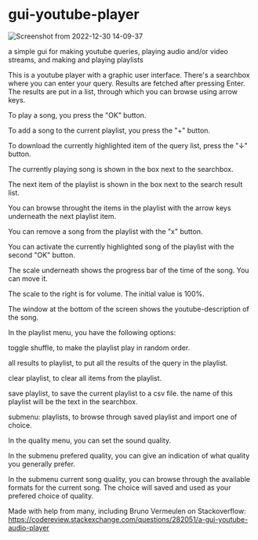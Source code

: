# gui-youtube-player
![Screenshot from 2022-12-30 14-09-37](https://user-images.githubusercontent.com/121669504/210073639-b2aad203-f4db-4743-a6be-03c64ebf874c.png)


a simple gui for making youtube queries, playing audio and/or video streams, and making and playing playlists

 This is a youtube player with a graphic user interface. 
  There's a searchbox where you can enter your query. Results are fetched after pressing Enter.
  The results are put in a list, through which you can browse using arrow keys. 
  
  To play a song, you press the "OK" button. 
  
To add a song to the current playlist, you press the "+" button.

To download the currently highlighted item of the query list, press the "↓" button.

The currently playing song is shown in the box next to the searchbox.

The next item of the playlist is shown in the box next to the search result list.

You can browse throught the items in the playlist with the arrow keys underneath the next playlist item.

You  can remove a song from the playlist with the "x" button.

You can activate the currently highlighted song of the playlist with the second "OK" button.

The scale underneath shows the progress bar of the time of the song. You can move it.

The scale to the right is for volume. The initial value is 100%.

The window at the bottom of the screen shows the youtube-description of the song. 


In the playlist menu, you have the following options:


toggle shuffle, to make the playlist play in random order.

all results to playlist, to put all the results of the query in the playlist.

clear playlist, to clear all items from the playlist.

save playlist, to save the current playlist to a csv file. the name of this playlist will be the text in the searchbox.

submenu: playlists, to browse through saved playlist and import one of choice.



In the quality menu, you can set the sound quality. 

In the submenu prefered quality, you can give an indication of what quality you generally prefer. 

In the submenu current song quality, you can browse through the available formats for the current song. The choice will saved and used as your prefered choice of quality.

Made with help from many, including Bruno Vermeulen on Stackoverflow: https://codereview.stackexchange.com/questions/282051/a-gui-youtube-audio-player

